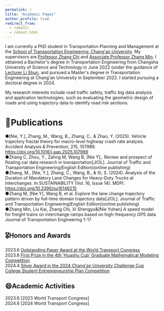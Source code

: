 ```yaml
---
permalink: /
title: "Academic Pages"
author_profile: true
redirect_from: 
  - /about/
  - /about.html
---
```



I am currently a PhD student in Transportation Planning and Management at the [School of Transportation Engineering, Chang'an University](https://ysxy.chd.edu.cn/). My supervisors are [Professor Zhang Chi](https://js.chd.edu.cn/glxy/zc/) and [Associate Professor Zhang Min](https://js.chd.edu.cn/ysgcxy/zm/). I obtained a Bachelor's degree in Transportation Engineering from Changsha University of Science and Technology in June 2022 (under the guidance of [Lecturer Li Shun](https://www.csust.edu.cn/jtysgcxy/info/1130/17459.htm), and pursued a Master's degree in Transportation Engineering at Chang'an University in September 2022. I started pursuing a doctoral degree in 2024.

My research interests include road traffic safety, traffic big data analysis and application technologies, such as evaluating the geometric design of roads and using trajectory data to identify road risk sections.



📝Publications
======
●[Nie, Y.], Zhang, M., Wang, B., Zhang, C., & Zhao, Y. (2025). Vehicle trajectory fractal theory for macro-level highway crash rate analysis. Accident Analysis & Prevention, 215, 107989. https://doi.org/10.1016/j.aap.2025.107989<br>
●Zhang C, Zhou, Y., Zahng M, Wang B, [Nie Y],. Review and prospect of floating car data research in transportation[J/OL]. Journal of Traffic and Transportation Engineering(English Edition)(online publishing)<br>
●Zhang, M., [Nie, Y.], Zhang, C., Wang, B., & Xi, S. (2024). Analysis of the Duration of Mandatory Lane Changes for Heavy-Duty Trucks at Interchanges. In SUSTAINABILITY (Vol. 16, Issue 14). MDPI. https://doi.org/10.3390/su16146215 <br>
●Zhang M, [Nie Y], Wang B, et al. Explore the lane change trajectory pattern driven by full-time domain trajectory data[J/OL]. Journal of Traffic and Transportation Engineering(English Edition)(online publishing)<br>
●Zhang Min, Liu Kai, Zhang Chi, Xi Shengyu&[Nie Yuhan] A speed model for freight trains on interchange ramps based on high-frequency GPS data Journal of Transportation Engineering 1-17

🎖Honors and Awards
------
2023.6 [Outstanding Paper Award at the World Transport Congress](https://github.com/user-attachments/assets/12b2a86f-aaa4-4ad9-9da1-07b7b23ac96e)<br>
2023.8 [First Prize in the 4th 'Huashu Cup' Graduate Mathematical Modeling Competition](https://github.com/user-attachments/files/17172127/default.pdf)<br>
2024.4 [Silver Award in the 2024 Chang'an University Challenge Cup College Student Entrepreneurship Plan Competition](https://github.com/user-attachments/assets/339050d8-0ac2-47e5-9939-35efa0c25dff)


😄Academic Activities
------
2023.6 [2023 World Transport Congress]<br>
2024.6 [2024 World Transport Congress]<br>



